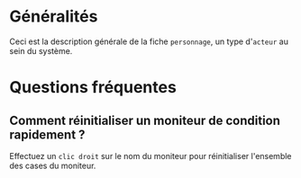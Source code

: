 # Généralités

Ceci est la description générale de la fiche `personnage`, un type d'`acteur` au sein du système.

# Questions fréquentes

## Comment réinitialiser un moniteur de condition rapidement ?

Effectuez un `clic droit` sur le nom du moniteur pour réinitialiser l'ensemble des cases du moniteur.
